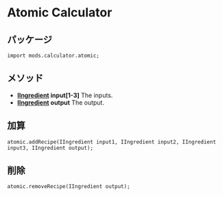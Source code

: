 # Atomic Calculator

## パッケージ
```zenscript
import mods.calculator.atomic;
```

## メソッド

- **[IIngredient](/Vanilla/Variable_Types/IIngredient/) input[1-3]** The inputs.
- **[IIngredient](/Vanilla/Variable_Types/IIngredient/) output** The output.

## 加算
```zenscript
atomic.addRecipe(IIngredient input1, IIngredient input2, IIngredient input3, IIngredient output);
```

## 削除
```zenscript
atomic.removeRecipe(IIngredient output);
```